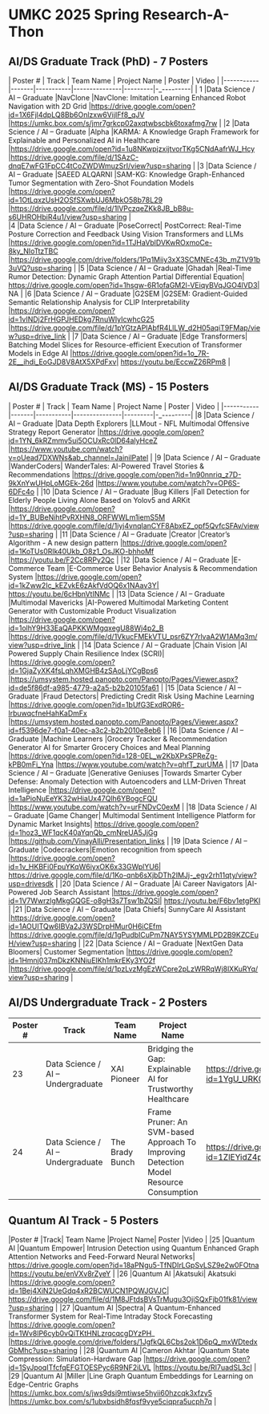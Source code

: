 # UMKC								2025 Spring Research-A-Thon						

## AI/DS Graduate Track (PhD) - 7 Posters								

| Poster #	| Track	| Team Name	| Project  Name	| Poster	| Video			| 
|-----------|-------|-----------|---------------|---------|-_---------|
| 1	|Data Science / AI – Graduate	|NavClone	|NavClone: Imitation Learning Enhanced Robot Navigation with 2D Grid	|https://drive.google.com/open?id=1X6Fjl4dpLQ8Bb6Onlzxw6VijIFf8_qJV	|https://umkc.box.com/s/jmr7grkcp02axqtwbscbk6toxafmg7rw			|
|2	|Data Science / AI – Graduate	|Alpha	|KARMA:  A Knowledge Graph Framework for Explainable and Personalized AI in Healthcare	|https://drive.google.com/open?id=1u8NKwpjzxijtvorTKg5CNdAafrWJ_Hcy	|https://drive.google.com/file/d/1SAzC-dnqE7wFG1FpCC4tCoZWDWmuzSrI/view?usp=sharing			|
|3	|Data Science / AI – Graduate	|SAEED ALQARNI	|SAM-KG: Knowledge Graph-Enhanced Tumor Segmentation with Zero-Shot Foundation Models	|https://drive.google.com/open?id=1OtLqxzUsH2OSfSXwbUJ6MbkO58b78L29	|https://drive.google.com/file/d/1lVPczqeZKk8JB_bB8u-s6UHROHbiR4u1/view?usp=sharing		|	
|4	|Data Science / AI – Graduate	|PoseCorrect|	PostCorrect: Real-Time Posture Correction and Feedback Using Vision Transformers and LLMs	|https://drive.google.com/open?id=1TJHaVblDVKwROxmoCe-8ky_NIoTtzTBC	|https://drive.google.com/drive/folders/1Pq1Miiy3xX3SCMNEc43b_mZ1V91b3uVQ?usp=sharing			|
|5	|Data Science / AI – Graduate	|Ghadah	|Real-Time Rumor Detection: Dynamic Graph Attention Partial Differential Equation|	https://drive.google.com/open?id=1hsgw-6R1ofaGM2l-VEiqyBVqJGO4lVD3|	NA			|
|6	|Data Science / AI – Graduate	|G2SEM	|G2SEM: Gradient-Guided Semantic Relationship Analysis for CLIP Interpretability	|https://drive.google.com/open?id=1vINDj2FrHGPJHEDkg7RnuWIyIcwhcG25	|https://drive.google.com/file/d/1pYGtzAPlAbfR4LlLW_d2H05aqiT9FMap/view?usp=drive_link			|
|7	|Data Science / AI – Graduate	|Edge Transformers|	Batching Model Slices for Resource-efficient Execution of Transformer Models in Edge AI	|https://drive.google.com/open?id=1o_7R-2E__ihdi_EoGJD8V8AtX5XPdFxv|	https://youtu.be/EccwZ26RPm8			|


## AI/DS Graduate Track (MS) - 15 Posters								

| Poster #	| Track	| Team Name	| Project  Name	| Poster	| Video			| 
|-----------|-------|-----------|---------------|---------|-_---------|	
|8	|Data Science / AI – Graduate	|Data Depth Explorers	|LLMout - NFL Multimodal Offensive Strategy Report Generator	|https://drive.google.com/open?id=1YN_6kRZmmv5ui5OCUxRc0lD64alyHceZ	|https://www.youtube.com/watch?v=oUead7DXWNs&ab_channel=JainilPatel			|
|9	|Data Science / AI – Graduate	|WanderCoders|	WanderTales: AI-Powered Travel Stories & Recommendations	|https://drive.google.com/open?id=1n90nnriq_z7D-9kXnYwUHpLoMGEk-26d	|https://www.youtube.com/watch?v=OP6S-6DFc4o			|
|10	|Data Science / AI – Graduate	|Bug Killers	|Fall Detection for Elderly People Living Alone Based on Yolov5 and ARKit	|https://drive.google.com/open?id=1Y_BUBeNihtPvRXHN8_ORFWWLm1iemS5M	|https://drive.google.com/file/d/1iyj4vnqIanCYF8AbxEZ_opf5QvfcSFAv/view?usp=sharing			|
|11	|Data Science / AI – Graduate	|Creator	|Creator’s Algorithm - A new design pattern	|https://drive.google.com/open?id=1KoTUs0Rlk40Ukb_O8z1_OsJKO-bhhoMf	|https://youtu.be/F2Cc8RPy2Qc			|
|12	|Data Science / AI – Graduate	|E-Commerce Team	|E-Commerce User Behavior Analysis & Recommendation System	|https://drive.google.com/open?id=1kZww2Ic_kEZvkE6zAkfVdOQ6x1NAav3Y|	https://youtu.be/6cHbnVtINMc			|
|13	|Data Science / AI – Graduate	|Multimodal Mavericks	|AI-Powered Multimodal Marketing Content Generator with Customizable Product Visualization	|https://drive.google.com/open?id=1olhY9H33EaQAPKKWMgqxegU88Wj4p2_B	|https://drive.google.com/file/d/1VkucFMEkVTU_psr6ZY7rlvaA2W1AMq3m/view?usp=drive_link			|
|14	|Data Science / AI – Graduate	|Chain Vision	|AI Powered Supply Chain Resilience Index (SCRI)|	|https://drive.google.com/open?id=1GjaZyXK4fsLqhXMGHB4zSAoLjYCgBps6	|https://umsystem.hosted.panopto.com/Panopto/Pages/Viewer.aspx?id=de5f86df-a985-4779-a2a5-b2b20105fa61			|
|15	|Data Science / AI – Graduate	|Fraud Detectors|	Predicting Credit Risk Using Machine Learning	|https://drive.google.com/open?id=1bUfG3ExdROR6-lrbuwqcfneHahKaDmFx	|https://umsystem.hosted.panopto.com/Panopto/Pages/Viewer.aspx?id=f5396de7-f0a1-40ec-a3c2-b2b2010e8eb6			|
|16	|Data Science / AI – Graduate	|Machine Learners	|Grocery Tracker & Recommendation Generator  AI for Smarter Grocery Choices and Meal Planning	|https://drive.google.com/open?id=128-0EL_w2KbXPxSPReZg-kPB0mFi_Yna	|https://www.youtube.com/watch?v=qhfT_zurUMA			|
|17	|Data Science / AI – Graduate	|Generative Geniuses	|Towards Smarter Cyber Defense: Anomaly Detection with Autoencoders and LLM-Driven Threat Intelligence	|https://drive.google.com/open?id=1aPioNuEeYK32wHiaUx47Qlh6YBogcFQU	|https://www.youtube.com/watch?v=urFNDvC0exM			|
|18	|Data Science / AI – Graduate	|Game Changer|	Multimodal Sentiment Intelligence Platform for Dynamic Market Insights|	https://drive.google.com/open?id=1hoz3_WF1qcK40aYqnQb_cmNreUA5JjGg	|https://github.com/VinayAlli/Presentation_links			|
|19	|Data Science / AI – Graduate	|Codecrackers|Emotion recognition from speech	|https://drive.google.com/open?id=1v_HKBFi0FpuYKqW6iyxOK6x33GWplYU6|	https://drive.google.com/file/d/1Ko-qnb6sXjbDTh2IMJj-_egv2rh11qty/view?usp=drivesdk			|
|20	|Data Science / AI – Graduate	|Ai Career Navigators	|AI-Powered Job Search Assistant	|https://drive.google.com/open?id=1V7WwrzlgMkgGQGE-o8gH3s7Tsw1bZQSl|	https://youtu.be/F6bv1etgPKI			|
|21	|Data Science / AI – Graduate	|Data Chiefs|	SunnyCare AI Assistant	|https://drive.google.com/open?id=1AOUITQw6IBVa2J3WSDrpHMur0H6iCEfm	|https://drive.google.com/file/d/1gPudbICuPm7NAY5YSYMMLPD2B9KZCEuH/view?usp=sharing			|
|22	|Data Science / AI – Graduate	|NextGen Data Bloomers|	Customer Segmentation	|https://drive.google.com/open?id=1Hmnj037mDkzKNNiuEIKh1mkrEKy3YO2f	|https://drive.google.com/file/d/1pzLvzMgEzWCpre2pLzWRRqWj8lXKuRYq/view?usp=sharing			|


## AI/DS Undergraduate Track - 2 Posters		

| Poster #	| Track	| Team Name	| Project  Name	| Poster	| Video			| 
|-----------|-------|-----------|---------------|---------|----------|
|23	|Data Science / AI – Undergraduate	|XAI Pioneer	|Bridging the Gap: Explainable AI for Trustworthy Healthcare	|https://drive.google.com/open?id=1YgU_URK07b070ql2U13SCXWTyz3YnI2c	|https://drive.google.com/file/d/1-51QptWK_D3m56Zo5gt1TYBJi4HXnN_V/view?usp=sharing			|
|24	|Data Science / AI – Undergraduate	|The Brady Bunch	|Frame Pruner: An SVM-based Approach To Improving Detection Model Resource Consumption	|https://drive.google.com/open?id=1ZlEYidZ4pG9zMvstKtGTzUxpszlOxaCH	|https://youtu.be/fax953RTKGk			|


## Quantum AI Track - 5 Posters								

|Poster #	|Track|	Team Name	|Project Name|	Poster	|Video			|
|25	|Quantum AI	|Quantum Empower|	Intrusion Detection using Quantum Enhanced Graph Attention Networks and Feed-Forward Neural Networks|	https://drive.google.com/open?id=18aPNgu5-TfNDIrLGpSvLSZ9e2w0FOtna	|https://youtu.be/enVXv8rZyeY			|
|26	|Quantum AI	|Akatsuki|	Akatsuki	|https://drive.google.com/open?id=1Bej4XiN2UeGdq4xR2BCWUCN1PQWJGVJC|	https://drive.google.com/file/d/1M8JFtdsBVsTrMugu3OjiSQxFjb01fk81/view?usp=sharing			|
|27	|Quantum AI	|Spectra|	A Quantum-Enhanced Transformer System for Real-Time Intraday Stock Forecasting	|https://drive.google.com/open?id=1Wv8lP6cyb0vQiTKtHNLzrqcqcgDYzPH_	|https://drive.google.com/drive/folders/1JgfkQL6Cbs2ok1D6pQ_mxWDtedxGbMhc?usp=sharing			|
|28	|Quantum AI	|Cameron Akhtar	|Quantum State Compression: Simulation-Hardware Gap	|https://drive.google.com/open?id=1SyJpoqITfcfqEFGTOESPyc6R9NF2iLVL	|https://youtu.be/RI7uadSL3cI			|
|29	|Quantum AI	|Miller	|Line Graph Quantum Embeddings for Learning on Edge-Centric Graphs	|https://umkc.box.com/s/jws9dsi9mtiwse5hyii60hzcqk3xfzy5	|https://umkc.box.com/s/1ubxbsidh8fqsf9vye5ciqpra5ucph7q			|
